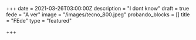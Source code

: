 +++
date = 2021-03-26T03:00:00Z
description = "I dont know"
draft = true
fede = "A ver"
image = "/images/tecno_800.jpeg"
probando_blocks = []
title = "FEde"
type = "featured"

+++
